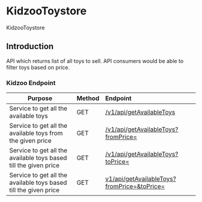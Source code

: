# KidzooToystore
KidzooToystore

## Introduction
API which returns list of all toys to sell. API consumers would be able to filter toys based on price.

### Kidzoo Endpoint

Purpose                                                                                                                  | Method  | Endpoint
------------------------------------------------------------------------------------------------------------------------ | :------ | :-----------------------------------------------------
Service to get all the available toys                                                                                    | GET     | [/v1/api/getAvailableToys](http://localhost:8090/v1/api/getAvailableToys)
Service to get all the available toys from the given price                                                               | GET     | [/v1/api/getAvailableToys?fromPrice=<Value>](http://localhost:8090/v1/api/getAvailableToys?fromPrice=500)
Service to get all the available toys based till the given price                                                         | GET     | [/v1/api/getAvailableToys?toPrice=<Value>](http://localhost:8099/v1/api/getAvailableToys?toPrice=500)
Service to get all the available toys based till the given price                                                         | GET     | [v1/api/getAvailableToys?fromPrice=<Value>&toPrice=<Value>](v1/api/getAvailableToys?fromPrice=500&toPrice=1000)

